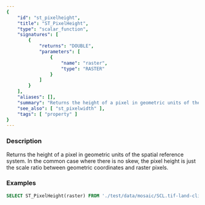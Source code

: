 ```yaml
---
{
    "id": "st_pixelheight",
    "title": "ST_PixelHeight",
    "type": "scalar_function",
    "signatures": [
        {
            "returns": "DOUBLE",
            "parameters": [
                {
                    "name": "raster",
                    "type": "RASTER"
                }
            ]
        }
    ],
    "aliases": [],
    "summary": "Returns the height of a pixel in geometric units of the spatial reference system",
    "see_also": [ "st_pixelwidth" ],
    "tags": [ "property" ]
}
---
```


### Description

Returns the height of a pixel in geometric units of the spatial reference system.
In the common case where there is no skew, the pixel height is just the scale ratio between geometric coordinates and raster pixels.

### Examples

```sql
SELECT ST_PixelHeight(raster) FROM './test/data/mosaic/SCL.tif-land-clip00.tiff';
```
